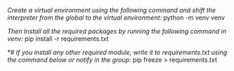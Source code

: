 *Create a virtual environment using the following command and shift the interpreter from the global to the virtual environment:*
python -m venv venv

*Then Install all the required packages by running the following command in venv:*
pip install -r requirements.txt

*# *If you install any other required module, write it to requirements.txt using the command below or notify in the group:*
pip freeze > requirements.txt
